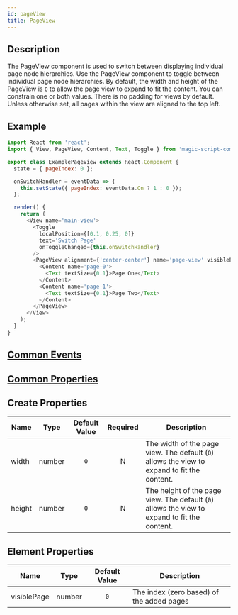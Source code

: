 ```yaml
---
id: pageView
title: PageView
---
```



## Description

The PageView component is used to switch between displaying individual page node hierarchies. Use the PageView component to toggle between individual page node hierarchies. By default, the width and height of the PageView is `0` to allow the page view to expand to fit the content. You can constrain one or both values. There is no padding for views by default. Unless otherwise set, all pages within the view are aligned to the top left.

## Example

```javascript
import React from 'react';
import { View, PageView, Content, Text, Toggle } from 'magic-script-components';

export class ExamplePageView extends React.Component {
  state = { pageIndex: 0 };

  onSwitchHandler = eventData => {
    this.setState({ pageIndex: eventData.On ? 1 : 0 });
  };

  render() {
    return (
      <View name='main-view'>
        <Toggle
          localPosition={[0.1, 0.25, 0]}
          text='Switch Page'
          onToggleChanged={this.onSwitchHandler}
        />
        <PageView alignment={'center-center'} name='page-view' visiblePage={this.state.pageIndex}>
          <Content name='page-0'>
            <Text textSize={0.1}>Page One</Text>
          </Content>
          <Content name='page-1'>
            <Text textSize={0.1}>Page Two</Text>
          </Content>
        </PageView>
      </View>
    );
  }
}

```

## [Common Events](../events/CommonEvents.md)

## [Common Properties](../types/Properties.md)

## Create Properties

| Name   | Type   | Default Value | Required | Description                                                                                  |
| ------ | ------ | :-----------: | :------: | -------------------------------------------------------------------------------------------- |
| width  | number |      `0`      |    N     | The width of the page view. The default (`0`) allows the view to expand to fit the content.  |
| height | number |      `0`      |    N     | The height of the page view. The default (`0`) allows the view to expand to fit the content. |

## Element Properties

| Name        | Type   | Default Value | Description                               |
| ----------- | ------ | :-----------: | ----------------------------------------- |
| visiblePage | number |      `0`      | The index (zero based) of the added pages |
